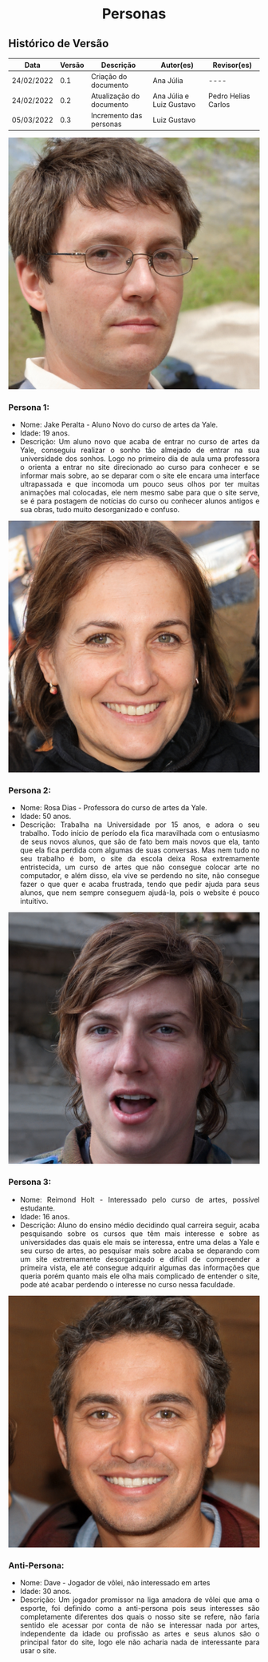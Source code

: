 # <center>Personas

## Histórico de Versão

| Data       | Versão | Descrição                | Autor(es)                | Revisor(es)         |
| ---------- | ------ | ------------------------ | ------------------------ | ------------------- |
| 24/02/2022 | 0.1    | Criação do documento     | Ana Júlia                | ----                |
| 24/02/2022 | 0.2    | Atualização do documento | Ana Júlia e Luiz Gustavo | Pedro Helias Carlos |
| 05/03/2022 | 0.3    | Incremento das personas  | Luiz Gustavo             |                     |

<div align="justify">


<img src="../../../imagens/fotos-personas/Jake.jpg"/>

### Persona 1:

- Nome: Jake Peralta - Aluno Novo do curso de artes da Yale.
- Idade: 19 anos.
- Descrição: Um aluno novo que acaba de entrar no curso de artes da Yale, conseguiu realizar o sonho tão almejado de entrar na sua universidade dos sonhos. Logo no primeiro dia de aula uma professora o orienta a entrar no site direcionado ao curso para conhecer e se informar mais sobre, ao se deparar com o site ele encara uma interface ultrapassada e que incomoda um pouco seus olhos por ter muitas animações mal colocadas, ele nem mesmo sabe para que o site serve, se é para postagem de notícias do curso ou conhecer alunos antigos e sua obras, tudo muito desorganizado e confuso.


<img src="../../../imagens/fotos-personas/Rosa.jpg"/>

### Persona 2:

- Nome: Rosa Dias - Professora do curso de artes da Yale.
- Idade: 50 anos.
- Descrição: Trabalha na Universidade por 15 anos, e adora o seu trabalho. Todo início de período ela fica maravilhada com o entusiasmo de seus novos alunos, que são de fato bem mais novos que ela, tanto que ela fica perdida com algumas de suas conversas. Mas nem tudo no seu trabalho é bom, o site da escola deixa Rosa extremamente entristecida, um curso de artes que não consegue colocar arte no computador, e além disso, ela vive se perdendo no site, não consegue fazer o que quer e acaba frustrada, tendo que pedir ajuda para seus alunos, que nem sempre conseguem ajudá-la, pois o website é pouco intuitivo.


<img src="../../../imagens/fotos-personas/Reimond.jpg"/>

### Persona 3:

- Nome: Reimond Holt - Interessado pelo curso de artes, possível estudante.
- Idade: 16 anos.
- Descrição: Aluno do ensino médio decidindo qual carreira seguir, acaba pesquisando sobre os cursos que têm mais interesse e sobre as universidades das quais ele mais se interessa, entre uma delas a Yale e seu curso de artes, ao pesquisar mais sobre acaba se deparando com um site extremamente desorganizado e difícil de compreender a primeira vista, ele até consegue adquirir algumas das informações que queria porém quanto mais ele olha mais complicado de entender o site, pode até acabar perdendo o interesse no curso nessa faculdade.


<img src="../../../imagens/fotos-personas/Dave.jpg"/>

### Anti-Persona:
 
- Nome: Dave - Jogador de vôlei, não interessado em artes
- Idade: 30 anos.
- Descrição: Um jogador promissor na liga amadora de vôlei que ama o esporte, foi definido como a anti-persona pois seus interesses são completamente diferentes dos quais o nosso site se refere, não faria sentido ele acessar por conta de não se interessar nada por artes, independente da idade ou profissão as artes e seus alunos são o principal fator do site, logo ele não acharia nada de interessante para usar o site.
